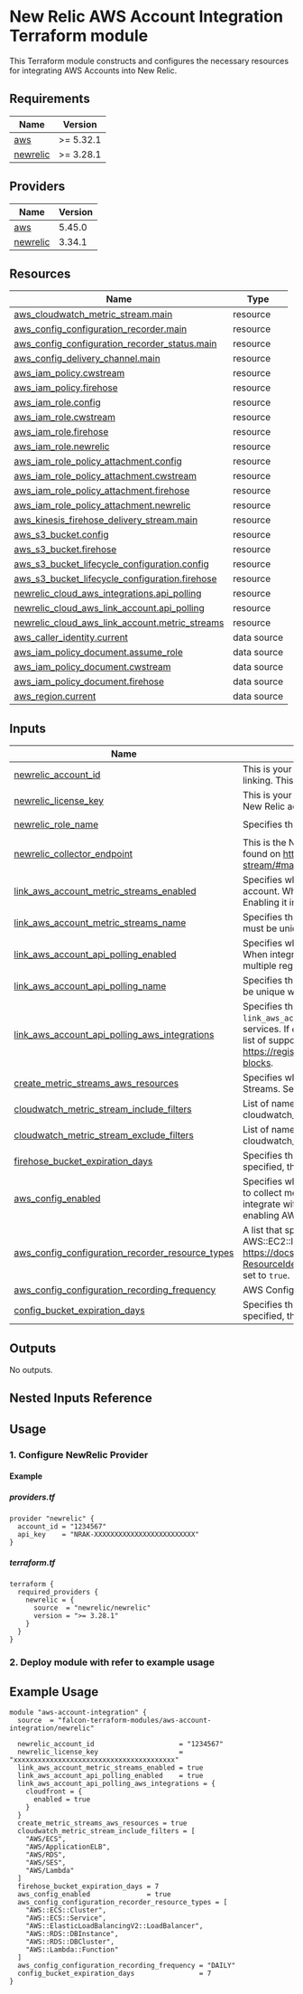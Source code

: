 <!-- BEGIN_TF_DOCS -->
# New Relic AWS Account Integration Terraform module
This Terraform module constructs and configures the necessary resources for integrating AWS Accounts into New Relic.

## Requirements

| Name | Version |
|------|---------|
| <a name="requirement_aws"></a> [aws](#requirement\_aws) | >= 5.32.1 |
| <a name="requirement_newrelic"></a> [newrelic](#requirement\_newrelic) | >= 3.28.1 |

## Providers

| Name | Version |
|------|---------|
| <a name="provider_aws"></a> [aws](#provider\_aws) | 5.45.0 |
| <a name="provider_newrelic"></a> [newrelic](#provider\_newrelic) | 3.34.1 |

## Resources

| Name | Type |
|------|------|
| [aws_cloudwatch_metric_stream.main](https://registry.terraform.io/providers/hashicorp/aws/latest/docs/resources/cloudwatch_metric_stream) | resource |
| [aws_config_configuration_recorder.main](https://registry.terraform.io/providers/hashicorp/aws/latest/docs/resources/config_configuration_recorder) | resource |
| [aws_config_configuration_recorder_status.main](https://registry.terraform.io/providers/hashicorp/aws/latest/docs/resources/config_configuration_recorder_status) | resource |
| [aws_config_delivery_channel.main](https://registry.terraform.io/providers/hashicorp/aws/latest/docs/resources/config_delivery_channel) | resource |
| [aws_iam_policy.cwstream](https://registry.terraform.io/providers/hashicorp/aws/latest/docs/resources/iam_policy) | resource |
| [aws_iam_policy.firehose](https://registry.terraform.io/providers/hashicorp/aws/latest/docs/resources/iam_policy) | resource |
| [aws_iam_role.config](https://registry.terraform.io/providers/hashicorp/aws/latest/docs/resources/iam_role) | resource |
| [aws_iam_role.cwstream](https://registry.terraform.io/providers/hashicorp/aws/latest/docs/resources/iam_role) | resource |
| [aws_iam_role.firehose](https://registry.terraform.io/providers/hashicorp/aws/latest/docs/resources/iam_role) | resource |
| [aws_iam_role.newrelic](https://registry.terraform.io/providers/hashicorp/aws/latest/docs/resources/iam_role) | resource |
| [aws_iam_role_policy_attachment.config](https://registry.terraform.io/providers/hashicorp/aws/latest/docs/resources/iam_role_policy_attachment) | resource |
| [aws_iam_role_policy_attachment.cwstream](https://registry.terraform.io/providers/hashicorp/aws/latest/docs/resources/iam_role_policy_attachment) | resource |
| [aws_iam_role_policy_attachment.firehose](https://registry.terraform.io/providers/hashicorp/aws/latest/docs/resources/iam_role_policy_attachment) | resource |
| [aws_iam_role_policy_attachment.newrelic](https://registry.terraform.io/providers/hashicorp/aws/latest/docs/resources/iam_role_policy_attachment) | resource |
| [aws_kinesis_firehose_delivery_stream.main](https://registry.terraform.io/providers/hashicorp/aws/latest/docs/resources/kinesis_firehose_delivery_stream) | resource |
| [aws_s3_bucket.config](https://registry.terraform.io/providers/hashicorp/aws/latest/docs/resources/s3_bucket) | resource |
| [aws_s3_bucket.firehose](https://registry.terraform.io/providers/hashicorp/aws/latest/docs/resources/s3_bucket) | resource |
| [aws_s3_bucket_lifecycle_configuration.config](https://registry.terraform.io/providers/hashicorp/aws/latest/docs/resources/s3_bucket_lifecycle_configuration) | resource |
| [aws_s3_bucket_lifecycle_configuration.firehose](https://registry.terraform.io/providers/hashicorp/aws/latest/docs/resources/s3_bucket_lifecycle_configuration) | resource |
| [newrelic_cloud_aws_integrations.api_polling](https://registry.terraform.io/providers/newrelic/newrelic/latest/docs/resources/cloud_aws_integrations) | resource |
| [newrelic_cloud_aws_link_account.api_polling](https://registry.terraform.io/providers/newrelic/newrelic/latest/docs/resources/cloud_aws_link_account) | resource |
| [newrelic_cloud_aws_link_account.metric_streams](https://registry.terraform.io/providers/newrelic/newrelic/latest/docs/resources/cloud_aws_link_account) | resource |
| [aws_caller_identity.current](https://registry.terraform.io/providers/hashicorp/aws/latest/docs/data-sources/caller_identity) | data source |
| [aws_iam_policy_document.assume_role](https://registry.terraform.io/providers/hashicorp/aws/latest/docs/data-sources/iam_policy_document) | data source |
| [aws_iam_policy_document.cwstream](https://registry.terraform.io/providers/hashicorp/aws/latest/docs/data-sources/iam_policy_document) | data source |
| [aws_iam_policy_document.firehose](https://registry.terraform.io/providers/hashicorp/aws/latest/docs/data-sources/iam_policy_document) | data source |
| [aws_region.current](https://registry.terraform.io/providers/hashicorp/aws/latest/docs/data-sources/region) | data source |

## Inputs

| Name | Description | Type | Default | Required |
|------|-------------|------|---------|:--------:|
| <a name="input_newrelic_account_id"></a> [newrelic\_account\_id](#input\_newrelic\_account\_id) | This is your New Relic account id, and it is needed to only allow your account to assume the role needed for account linking. This is a required variable if the value of `link_aws_account_enabled` is set to `true`. | `string` | `""` | no |
| <a name="input_newrelic_license_key"></a> [newrelic\_license\_key](#input\_newrelic\_license\_key) | This is your New Relic ingest license key, and it is needed for Kinesis Firehose to successfully send metrics to your New Relic account. | `string` | n/a | yes |
| <a name="input_newrelic_role_name"></a> [newrelic\_role\_name](#input\_newrelic\_role\_name) | Specifies the name of the IAM role for integrating New Relic with an AWS account. | `string` | `"NewRelicInfrastructure-Integrations"` | no |
| <a name="input_newrelic_collector_endpoint"></a> [newrelic\_collector\_endpoint](#input\_newrelic\_collector\_endpoint) | This is the New Relic collector endpoint. The URL changes based on your account region (US/EU), and can be found on https://docs.newrelic.com/docs/infrastructure/amazon-integrations/aws-integrations-list/aws-metric-stream/#manual-setup. | `string` | `"https://aws-api.newrelic.com/cloudwatch-metrics/v1"` | no |
| <a name="input_link_aws_account_metric_streams_enabled"></a> [link\_aws\_account\_metric\_streams\_enabled](#input\_link\_aws\_account\_metric\_streams\_enabled) | Specifies whether to enable or disable the link(Metric Streams) between the New Relic account and the AWS account. When integrating with multiple AWS regions, please enable the link(Metric Streams) in only one region. Enabling it in multiple regions will cause errors. | `bool` | `true` | no |
| <a name="input_link_aws_account_metric_streams_name"></a> [link\_aws\_account\_metric\_streams\_name](#input\_link\_aws\_account\_metric\_streams\_name) | Specifies the name for the link(Metric Streams) between the NewRelic account and the AWS account. The name must be unique within the NewRelic account. If not specified, the default is `{AWS_ACCOUNT_ID}_MetricStreams`. | `string` | `null` | no |
| <a name="input_link_aws_account_api_polling_enabled"></a> [link\_aws\_account\_api\_polling\_enabled](#input\_link\_aws\_account\_api\_polling\_enabled) | Specifies whether to enable or disable the link(API Polling) between the New Relic account and the AWS account. When integrating with multiple AWS regions, please enable the link(API Polling) in only one region. Enabling it in multiple regions will cause errors. | `bool` | `false` | no |
| <a name="input_link_aws_account_api_polling_name"></a> [link\_aws\_account\_api\_polling\_name](#input\_link\_aws\_account\_api\_polling\_name) | Specifies the name for the link(API Polling) between the NewRelic account and the AWS account. The name must be unique within the NewRelic account. If not specified, the default is `{AWS_ACCOUNT_ID}_APIPolling`. | `string` | `null` | no |
| <a name="input_link_aws_account_api_polling_aws_integrations"></a> [link\_aws\_account\_api\_polling\_aws\_integrations](#input\_link\_aws\_account\_api\_polling\_aws\_integrations) | Specifies the parameters for AWS services to be integrated via API polling. This is required when `link_aws_account_api_polling_enabled` is set to `true`. In this case, you must set `enabled` to true for at least one of the services. If `enabled` is set to false for all services, or if the value of this input is not set, apply operation will fail. For a list of supported services and parameters for each service beyond `enabled`, refer to the details at https://registry.terraform.io/providers/newrelic/newrelic/latest/docs/resources/cloud_aws_integrations#integration-blocks. | `object` | | no |
| <a name="input_create_metric_streams_aws_resources"></a> [create\_metric\_streams\_aws\_resources](#input\_create\_metric\_stream\_aws\_resources) | Specifies whether to enable or disable the creation of AWS resources necessary for integration using Metrics Streams. Set the value to `false` if you do not integrate using Metrics Streams. | `bool` | `true` | no |
| <a name="input_cloudwatch_metric_stream_include_filters"></a> [cloudwatch\_metric\_stream\_include\_filters](#input\_cloudwatch\_metric\_stream\_include\_filters) | List of namespaces to include from the CloudWatch Metric Streams. Mutually exclusive with cloudwatch\_metric\_stream\_exclude\_filters. Optional. | `list(string)` | `[]` | no |
| <a name="input_cloudwatch_metric_stream_exclude_filters"></a> [cloudwatch\_metric\_stream\_exclude\_filters](#input\_cloudwatch\_metric\_stream\_exclude\_filters) | List of namespaces to exclude from the CloudWatch Metric Streams. Mutually exclusive with cloudwatch\_metric\_stream\_include\_filters. Optional. | `list(string)` | `[]` | no |
| <a name="input_firehose_bucket_expiration_days"></a> [firehose\_bucket\_expiration\_days](#input\_firehose\_bucket\_expiration\_days) | Specifies the retention period for error records of Firehose. The value must be `0` or greater. If this parameter is not specified, the retention period will be indefinite. | `number` | `null` | no |
| <a name="input_aws_config_enabled"></a> [aws\_config\_enabled](#input\_aws\_config\_enabled) | Specifies whether to enable or disable AWS Config. New Relic utilizes AWS Config to collect metadata. If you want to collect metadata from AWS Config to enhance the attributes of your metrics, please enable AWS Config. If you integrate with an AWS account where AWS Config is already enabled, set the value to `false`. If the purpose of enabling AWS Config is to enhance security, it is advisable to enable AWS Config through other means. | `bool` | `false` | no |
| <a name="input_aws_config_configuration_recorder_resource_types"></a> [aws\_config\_configuration\_recorder\_resource\_types](#input\_aws\_config\_configuration\_recorder\_resource\_types) | A list that specifies the types of AWS resources for which AWS Config records configuration changes (for example, AWS::EC2::Instance or AWS::CloudTrail::Trail). See https://docs.aws.amazon.com/config/latest/APIReference/API_ResourceIdentifier.html#config-Type-ResourceIdentifier-resourceType for available types. This is a required variable if the value of `aws_config_enabled` is set to `true`. | `list(string)` | `[]` | no |
| <a name="input_aws_config_configuration_recording_frequency"></a> [aws\_config\_configuration\_recording\_frequency](#input\_aws\_config\_configuration\_recording\_frequency) | AWS Config recording frequency. `CONTINUOUS` or `DAILY`. | `string` | `"CONTINUOUS"` | no |
| <a name="input_config_bucket_expiration_days"></a> [config\_bucket\_expiration\_days](#input\_config\_bucket\_expiration\_days) | Specifies the retention period for snapshots of AWS Config. The value must be `0` or greater. If this parameter is not specified, the retention period will be indefinite. | `number` | `null` | no |

## Outputs

No outputs.

## Nested Inputs Reference

## Usage
### 1. Configure NewRelic Provider
#### Example
##### providers.tf
```hcl
provider "newrelic" {
  account_id = "1234567"
  api_key    = "NRAK-XXXXXXXXXXXXXXXXXXXXXXXXX"
}
```
##### terraform.tf
```hcl
terraform {
  required_providers {
    newrelic = {
      source  = "newrelic/newrelic"
      version = ">= 3.28.1"
    }
  }
}
```

### 2. Deploy module with refer to example usage

## Example Usage
```hcl
module "aws-account-integration" {
  source  = "falcon-terraform-modules/aws-account-integration/newrelic"

  newrelic_account_id                     = "1234567"
  newrelic_license_key                    = "xxxxxxxxxxxxxxxxxxxxxxxxxxxxxxxxxxxxxxxx"
  link_aws_account_metric_streams_enabled = true
  link_aws_account_api_polling_enabled    = true
  link_aws_account_api_polling_aws_integrations = {
    cloudfront = {
      enabled = true
    }
  }
  create_metric_streams_aws_resources = true
  cloudwatch_metric_stream_include_filters = [
    "AWS/ECS",
    "AWS/ApplicationELB",
    "AWS/RDS",
    "AWS/SES",
    "AWS/Lambda"
  ]
  firehose_bucket_expiration_days = 7
  aws_config_enabled              = true
  aws_config_configuration_recorder_resource_types = [
    "AWS::ECS::Cluster",
    "AWS::ECS::Service",
    "AWS::ElasticLoadBalancingV2::LoadBalancer",
    "AWS::RDS::DBInstance",
    "AWS::RDS::DBCluster",
    "AWS::Lambda::Function"
  ]
  aws_config_configuration_recording_frequency = "DAILY"
  config_bucket_expiration_days                = 7
}
```
<!-- END_TF_DOCS -->